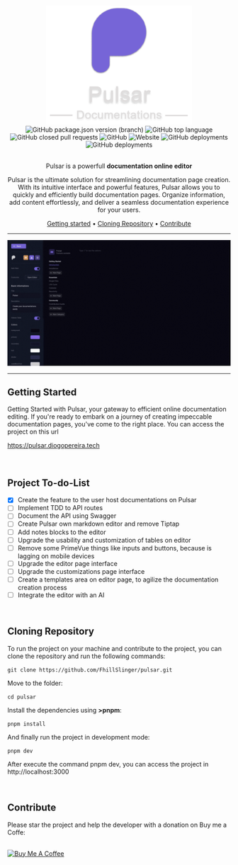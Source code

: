 <div align="center">
  <img width="330" src="./readme-assets/pulsar-logo.webp" alt="pulsar-icon" />
  <div>
    <img alt="GitHub package.json version (branch)" src="https://img.shields.io/github/package-json/v/FhillSlinger/pulsar/main?style=for-the-badge">
    <img alt="GitHub top language" src="https://img.shields.io/github/languages/top/FhillSlinger/pulsar?style=for-the-badge">
    <img alt="GitHub closed pull requests" src="https://img.shields.io/github/issues-pr-closed-raw/FhillSlinger/pulsar?style=for-the-badge">
    <img alt="GitHub" src="https://img.shields.io/github/license/FhillSlinger/pulsar?style=for-the-badge&cacheSeconds=60">
    <img alt="Website" src="https://img.shields.io/website?up_message=running&down_message=failing&url=https%3A%2F%2Fpulsar.diogopereira.tech&logo=vercel&style=for-the-badge">
    <img alt="GitHub deployments" src="https://img.shields.io/github/deployments/FhillSlinger/pulsar/Production?label=production%20state&style=for-the-badge">
    <img alt="GitHub deployments" src="https://img.shields.io/github/deployments/FhillSlinger/pulsar/Preview?label=preview%20state&style=for-the-badge">
  </div>
  <div>
    <br />
    <p>Pulsar is a powerfull <strong>documentation online editor</strong></p>
    <p>Pulsar is the ultimate solution for streamlining documentation page creation. With its intuitive interface and powerful features, Pulsar allows you to quickly and efficiently build documentation pages. Organize information, add content effortlessly, and deliver a seamless documentation experience for your users.</p>
  </div>

  [Getting started](#getting-started) •
  [Cloning Repository](#cloning-repository) •
  [Contribute](#contribute)
  
</div>

<div>
  <hr />
  <img src="./readme-assets/editor-typing.gif">
  <hr />
  <h2>Getting Started</h2>
  <p>Getting Started with Pulsar, your gateway to efficient online documentation editing. If you're ready to embark on a journey of creating impeccable documentation pages, you've come to the right place. You can access the project on this url</p>
  <a href="https://pulsar.diogopereira.tech">https://pulsar.diogopereira.tech</a>
  <br />
  <br />
  <br />
  <h2>Project To-do-List</h2>

  - [x] Create the feature to the user host documentations on Pulsar
  - [ ] Implement TDD to API routes
  - [ ] Document the API using Swagger
  - [ ] Create Pulsar own markdown editor and remove Tiptap
  - [ ] Add notes blocks to the editor
  - [ ] Upgrade the usability and customization of tables on editor
  - [ ] Remove some PrimeVue things like inputs and buttons, because is lagging on mobile devices
  - [ ] Upgrade the editor page interface
  - [ ] Upgrade the customizations page interface
  - [ ] Create a templates area on editor page, to agilize the documentation creation process
  - [ ] Integrate the editor with an AI
  <br />
  <h2>Cloning Repository</h2>
  <p>To run the project on your machine and contribute to the project, you can clone the repository and run the following commands:</p>

  ```
  git clone https://github.com/FhillSlinger/pulsar.git
  ```

  <p>Move to the folder:</p>

  ```
  cd pulsar
  ```

  <p>Install the dependencies using <strong>>pnpm</strong>:</p>

  ```
  pnpm install
  ```

  <p>And finally run the project in development mode:</p>

  ```
  pnpm dev
  ```

  <p>After execute the command pnpm dev, you can access the project in http://localhost:3000</p>
  <br />
  <h2>Contribute</h2>
  <p>Please star the project and help the developer with a donation on Buy me a Coffe:</p>
  <br />
  <a href="https://www.buymeacoffee.com/diogopereiy" target="_blank">
    <img src="https://cdn.buymeacoffee.com/buttons/v2/arial-yellow.png" alt="Buy Me A Coffee" width="200" >
  </a>
</div>